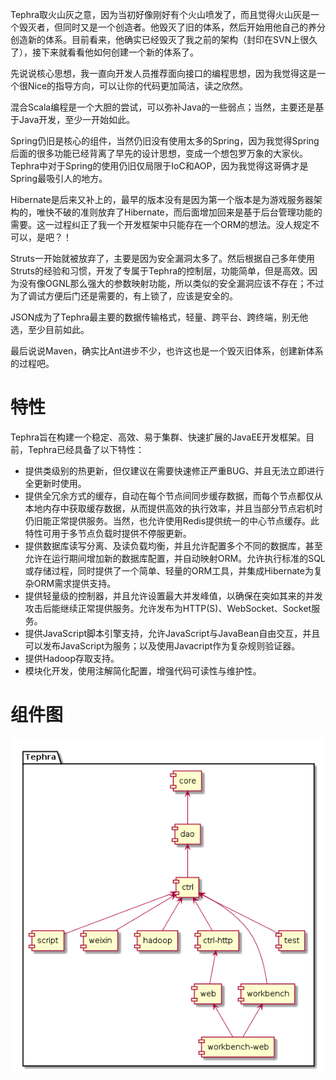 Tephra取火山灰之意，因为当初好像刚好有个火山喷发了，而且觉得火山灰是一个毁灭者，但同时又是一个创造者。他毁灭了旧的体系，然后开始用他自己的养分创造新的体系。目前看来，他确实已经毁灭了我之前的架构（封印在SVN上很久了），接下来就看看他如何创建一个新的体系了。

先说说核心思想，我一直向开发人员推荐面向接口的编程思想，因为我觉得这是一个很Nice的指导方向，可以让你的代码更加简洁，读之欣然。

混合Scala编程是一个大胆的尝试，可以弥补Java的一些弱点；当然，主要还是基于Java开发，至少一开始如此。

Spring仍旧是核心的组件，当然仍旧没有使用太多的Spring，因为我觉得Spring后面的很多功能已经背离了早先的设计思想，变成一个想包罗万象的大家伙。Tephra中对于Spring的使用仍旧仅局限于IoC和AOP，因为我觉得这哥俩才是Spring最吸引人的地方。

Hibernate是后来又补上的，最早的版本没有是因为第一个版本是为游戏服务器架构的，唯快不破的准则放弃了Hibernate，而后面增加回来是基于后台管理功能的需要。这一过程纠正了我一个开发框架中只能存在一个ORM的想法。没人规定不可以，是吧？！

Struts一开始就被放弃了，主要是因为安全漏洞太多了。然后根据自己多年使用Struts的经验和习惯，开发了专属于Tephra的控制层，功能简单，但是高效。因为没有像OGNL那么强大的参数映射功能，所以类似的安全漏洞应该不存在；不过为了调试方便后门还是需要的，有上锁了，应该是安全的。

JSON成为了Tephra最主要的数据传输格式，轻量、跨平台、跨终端，别无他选，至少目前如此。

最后说说Maven，确实比Ant进步不少，也许这也是一个毁灭旧体系，创建新体系的过程吧。

# 特性

Tephra旨在构建一个稳定、高效、易于集群、快速扩展的JavaEE开发框架。目前，Tephra已经具备了以下特性：

- 提供类级别的热更新，但仅建议在需要快速修正严重BUG、并且无法立即进行全更新时使用。
- 提供全冗余方式的缓存，自动在每个节点间同步缓存数据，而每个节点都仅从本地内存中获取缓存数据，从而提供高效的执行效率，并且当部分节点宕机时仍旧能正常提供服务。当然，也允许使用Redis提供统一的中心节点缓存。此特性可用于多节点负载时提供不停服更新。
- 提供数据库读写分离、及读负载均衡，并且允许配置多个不同的数据库，甚至允许在运行期间增加新的数据库配置，并自动映射ORM。允许执行标准的SQL或存储过程，同时提供了一个简单、轻量的ORM工具，并集成Hibernate为复杂ORM需求提供支持。
- 提供轻量级的控制器，并且允许设置最大并发峰值，以确保在突如其来的并发攻击后能继续正常提供服务。允许发布为HTTP(S)、WebSocket、Socket服务。
- 提供JavaScript脚本引擎支持，允许JavaScript与JavaBean自由交互，并且可以发布JavaScript为服务；以及使用Javacript作为复杂规则验证器。
- 提供Hadoop存取支持。
- 模块化开发，使用注解简化配置，增强代码可读性与维护性。

# 组件图

![组件图](doc/uml/front/first/module.png?raw=true "组件图")
